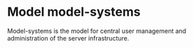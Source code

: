 # Model model-systems

Model-systems is the model for 
central user management and 
administration of the server infrastructure.
